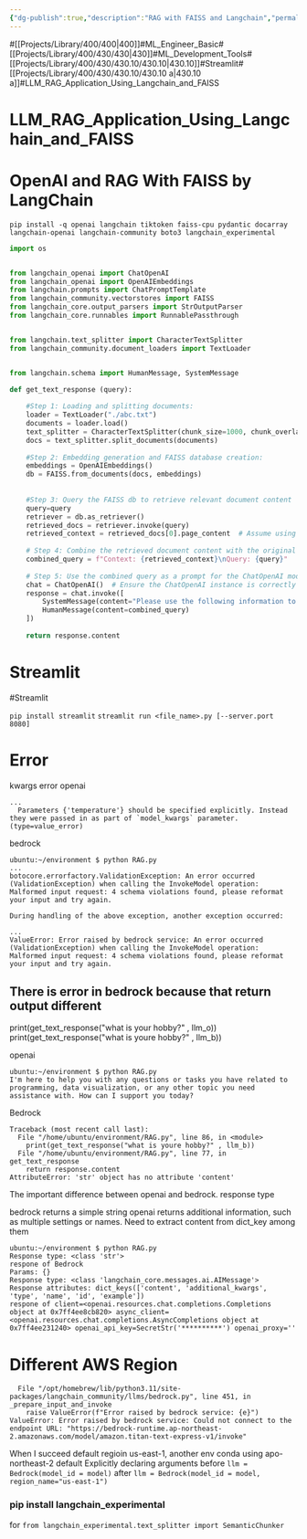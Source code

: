 ```yaml
---
{"dg-publish":true,"description":"RAG with FAISS and Langchain","permalink":"/projects/library/400/430/430-10/430-10-a/","dgPassFrontmatter":true,"noteIcon":"0","created":"2024-02-28T15:40:53.246+09:00","updated":"2024-04-10T19:57:29.957+09:00"}
---
```


#[[Projects/Library/400/400\|400]]#ML_Engineer_Basic#[[Projects/Library/400/430/430\|430]]#ML_Development_Tools#[[Projects/Library/400/430/430.10/430.10\|430.10]]#Streamlit#[[Projects/Library/400/430/430.10/430.10 a\|430.10 a]]#LLM_RAG_Application_Using_Langchain_and_FAISS

# LLM_RAG_Application_Using_Langchain_and_FAISS

# OpenAI and RAG With FAISS by LangChain
`pip install -q openai langchain tiktoken faiss-cpu pydantic docarray langchain-openai langchain-community boto3 langchain_experimental`

```py
import os


from langchain_openai import ChatOpenAI
from langchain_openai import OpenAIEmbeddings
from langchain.prompts import ChatPromptTemplate
from langchain_community.vectorstores import FAISS
from langchain_core.output_parsers import StrOutputParser
from langchain_core.runnables import RunnablePassthrough


from langchain.text_splitter import CharacterTextSplitter
from langchain_community.document_loaders import TextLoader


from langchain.schema import HumanMessage, SystemMessage

def get_text_response (query):
    
    #Step 1: Loading and splitting documents: 
    loader = TextLoader("./abc.txt")
    documents = loader.load()
    text_splitter = CharacterTextSplitter(chunk_size=1000, chunk_overlap=0)
    docs = text_splitter.split_documents(documents)
    
    #Step 2: Embedding generation and FAISS database creation:
    embeddings = OpenAIEmbeddings()
    db = FAISS.from_documents(docs, embeddings)
    
    
    #Step 3: Query the FAISS db to retrieve relevant document content
    query=query
    retriever = db.as_retriever()
    retrieved_docs = retriever.invoke(query)
    retrieved_context = retrieved_docs[0].page_content  # Assume using first doc's content
    
    # Step 4: Combine the retrieved document content with the original query
    combined_query = f"Context: {retrieved_context}\nQuery: {query}"
    
    # Step 5: Use the combined query as a prompt for the ChatOpenAI model
    chat = ChatOpenAI()  # Ensure the ChatOpenAI instance is correctly initialized
    response = chat.invoke([
        SystemMessage(content="Please use the following information to assist."),
        HumanMessage(content=combined_query)
    ])
    
    return response.content 

```

# Streamlit 
#Streamlit

`pip install streamlit`
`streamlit run <file_name>.py [--server.port 8080]`

# Error

kwargs error openai
```
...
  Parameters {'temperature'} should be specified explicitly. Instead they were passed in as part of `model_kwargs` parameter. (type=value_error)
```


bedrock

```
ubuntu:~/environment $ python RAG.py 
...
botocore.errorfactory.ValidationException: An error occurred (ValidationException) when calling the InvokeModel operation: Malformed input request: 4 schema violations found, please reformat your input and try again.

During handling of the above exception, another exception occurred:

...
ValueError: Error raised by bedrock service: An error occurred (ValidationException) when calling the InvokeModel operation: Malformed input request: 4 schema violations found, please reformat your input and try again.
```


## There is error in bedrock because that return output different
print(get_text_response("what is your hobby?" , llm_o))
print(get_text_response("what is youre hobby?" , llm_b))

openai
```
ubuntu:~/environment $ python RAG.py 
I'm here to help you with any questions or tasks you have related to programming, data visualization, or any other topic you need assistance with. How can I support you today?

```

Bedrock
```
Traceback (most recent call last):
  File "/home/ubuntu/environment/RAG.py", line 86, in <module>
    print(get_text_response("what is youre hobby?" , llm_b))
  File "/home/ubuntu/environment/RAG.py", line 77, in get_text_response
    return response.content
AttributeError: 'str' object has no attribute 'content'
```



The important difference between openai and bedrock. response type

bedrock returns a simple string
openai returns additional information, such as multiple settings or names.
Need to extract content from dict_key among them

```
ubuntu:~/environment $ python RAG.py 
Response type: <class 'str'>
respone of Bedrock
Params: {}
Response type: <class 'langchain_core.messages.ai.AIMessage'>
Response attributes: dict_keys(['content', 'additional_kwargs', 'type', 'name', 'id', 'example'])
respone of client=<openai.resources.chat.completions.Completions object at 0x7ff4ee8cb820> async_client=<openai.resources.chat.completions.AsyncCompletions object at 0x7ff4ee231240> openai_api_key=SecretStr('**********') openai_proxy=''
```


# Different AWS Region
```
  File "/opt/homebrew/lib/python3.11/site-packages/langchain_community/llms/bedrock.py", line 451, in _prepare_input_and_invoke
    raise ValueError(f"Error raised by bedrock service: {e}")
ValueError: Error raised by bedrock service: Could not connect to the endpoint URL: "https://bedrock-runtime.ap-northeast-2.amazonaws.com/model/amazon.titan-text-express-v1/invoke"
```

When I succeed default regioin us-east-1, another env conda using apo-northeast-2 default
Explicitly declaring arguments
before
`llm = Bedrock(model_id = model)`
after
`llm = Bedrock(model_id = model, region_name="us-east-1")`


### pip install langchain_experimental
for `from langchain_experimental.text_splitter import SemanticChunker`
